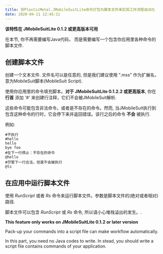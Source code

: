 ```yaml
---
title: 将PlasticMetal.JMobileSuitLite命令打包为脚本文件来实现工作流程自动化
date: 2020-04-11 12:45:11
---
```


**该特性在 JMobileSuitLite 0.1.2 或更高版本可用**

在本节, 你不再需要编写Java代码， 而是需要编写一个包含你应用里各种命令的脚本文件.

## 创建脚本文件

创建一个文本文件. 文件名可以是任意的, 但是我们建议使用 ".mss" 作为扩展名，意为MobileSuit脚本(MobileSuit Script).

使用你应用里的命令填充脚本。**对于 JMobileSuitLite 0.1.2.2 或更高版本**, 你在 **行首** 添加 *'#'* 来创建行注释，它们不会被JMobileSuit解析. 

这些命令可能包含非法命令，或者是不存在的命令。然而, 当JMobileSuit执行到包含这种命令的行时，它会停下来并返回错误。该行之后的命令 **不会** 被执行.

例如:

``` MobileSuitScript
#不执行
#hello
hello
bye foo
#在下一行停止：不存在的命令
@hello
#尽管下一行合法，但是不会被执行
@ls
```

## 在应用中运行脚本文件

使用 *RunScript* 或者 *Rs* 命令来运行脚本文件。参数是脚本文件的(绝对或者相对)路径.

脚本文件可以包含 *RunScript* 或 *Rs* 命令, 所以请小心堆栈溢出的发生。.

**This feature only works on JMobileSuitLite 0.1.2 or later version**

Pack-up your commands into a script file can make workflow automatically.

In this part, you need no Java codes to write. In stead, you should write a script file contains commands of your application.

